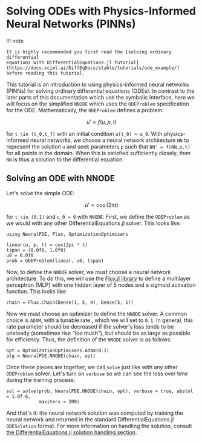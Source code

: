 # Solving ODEs with Physics-Informed Neural Networks (PINNs)

!!! note
    
    It is highly recommended you first read the [solving ordinary differential
    equations with DifferentialEquations.jl tutorial](https://docs.sciml.ai/DiffEqDocs/stable/tutorials/ode_example/)
    before reading this tutorial.

This tutorial is an introduction to using physics-informed neural networks (PINNs)
for solving ordinary differential equations (ODEs). In contrast to the later
parts of this documentation which use the symbolic interface, here we will focus on
the simplified `NNODE` which uses the `ODEProblem` specification for the ODE.
Mathematically, the `ODEProblem` defines a problem:

```math
u' = f(u,p,t)
```

for ``t \in (t_0,t_f)`` with an initial condition ``u(t_0) = u_0``. With physics-informed
neural networks, we choose a neural network architecture `NN` to represent the solution `u`
and seek parameters `p` such that `NN' = f(NN,p,t)` for all points in the domain.
When this is satisfied sufficiently closely, then `NN` is thus a solution to the differential
equation.

## Solving an ODE with NNODE

Let's solve the simple ODE:

```math
u' = \cos(2\pi t)
```

for ``t \in (0,1)`` and ``u_0 = 0`` with `NNODE`. First, we define the `ODEProblem` as we would
with any other DifferentialEquations.jl solver. This looks like:

```@example nnode1
using NeuralPDE, Flux, OptimizationOptimisers

linear(u, p, t) = cos(2pi * t)
tspan = (0.0f0, 1.0f0)
u0 = 0.0f0
prob = ODEProblem(linear, u0, tspan)
```

Now, to define the `NNODE` solver, we must choose a neural network architecture. To do this, we
will use the [Flux.jl library](https://fluxml.ai/) to define a multilayer perceptron (MLP)
with one hidden layer of 5 nodes and a sigmoid activation function. This looks like:

```@example nnode1
chain = Flux.Chain(Dense(1, 5, σ), Dense(5, 1))
```

Now we must choose an optimizer to define the `NNODE` solver. A common choice is `ADAM`, with
a tunable rate , which we will set to `0.1`. In general, this rate parameter should be
decreased if the solver's loss tends to be unsteady (sometimes rise “too much”), but should be
as large as possible for efficiency. Thus, the definition of the `NNODE` solver is as follows:

```@example nnode1
opt = OptimizationOptimisers.Adam(0.1)
alg = NeuralPDE.NNODE(chain, opt)
```

Once these pieces are together, we call `solve` just like with any other `ODEProblem` solver.
Let's turn on `verbose` so we can see the loss over time during the training process:

```@example nnode1
sol = solve(prob, NeuralPDE.NNODE(chain, opt), verbose = true, abstol = 1.0f-6,
            maxiters = 200)
```

And that's it: the neural network solution was computed by training the neural network and
returned in the standard DifferentialEquations.jl `ODESolution` format. For more information
on handling the solution, consult
[the DifferentialEquations.jl solution handling section](https://docs.sciml.ai/DiffEqDocs/stable/basics/solution/).
